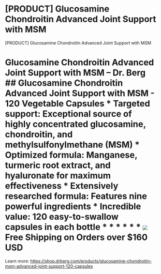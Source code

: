 # [PRODUCT] Glucosamine Chondroitin Advanced Joint Support with MSM

[PRODUCT] Glucosamine Chondroitin Advanced Joint Support with MSM
# Glucosamine Chondroitin Advanced Joint Support with MSM – Dr. Berg ## Glucosamine Chondroitin Advanced Joint Support with MSM - 120 Vegetable Capsules * **Targeted support:** Exceptional source of highly concentrated glucosamine, chondroitin, and methylsulfonylmethane (MSM) * **Optimized formula:** Manganese, turmeric root extract, and hyaluronate for maximum effectiveness * **Extensively researched formula**: Features nine powerful ingredients * **Incredible value:** 120 easy-to-swallow capsules in each bottle * * * * * * ![](https://shop.drberg.com/cdn/shop/files/free-shipping-truck-icon.png?v=17164945451504368884)Free Shipping on Orders over $160 USD
Learn more: https://shop.drberg.com/products/glucosamine-chondroitin-msm-advanced-joint-support-120-capsules
